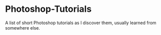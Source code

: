 # Photoshop-Tutorials
A list of short Photoshop tutorials as I discover them, usually learned from somewhere else.
